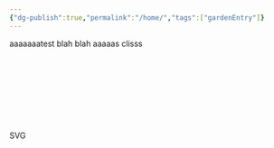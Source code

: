 ```yaml
---
{"dg-publish":true,"permalink":"/home/","tags":["gardenEntry"]}
---
```



aaaaaaatest
blah blah
aaaaas
clisss

SVG
<svg version="1.1" xmlns="http://www.w3.org/2000/svg" viewBox="0 0 162 145.955078125" width="162" height="145.955078125" filter="invert(93%) hue-rotate(180deg)">
  <!-- svg-source:excalidraw -->
  
  <defs>
    <style class="style-fonts">
      @font-face {
        font-family: "Virgil";
        src: url("https://excalidraw.com/Virgil.woff2");
      }
      @font-face {
        font-family: "Cascadia";
        src: url("https://excalidraw.com/Cascadia.woff2");
      }
    </style>
  </defs>
  <g stroke-linecap="round" transform="translate(10 13.955078125) rotate(0 71 61)"><path d="M56.37 1.81 C66.37 -0.74, 79.24 0.55, 89.79 2.87 C100.33 5.18, 111.77 9.31, 119.64 15.72 C127.51 22.12, 133.44 32.4, 136.98 41.28 C140.52 50.15, 142.38 59.7, 140.87 68.97 C139.37 78.25, 134.4 89.19, 127.96 96.91 C121.53 104.63, 112.08 110.98, 102.26 115.29 C92.44 119.61, 79.9 123.1, 69.05 122.79 C58.2 122.47, 46.7 118.24, 37.14 113.39 C27.58 108.54, 17.87 101.53, 11.7 93.68 C5.54 85.84, 1.2 75.61, 0.15 66.32 C-0.89 57.02, 1.29 46.71, 5.43 37.91 C9.56 29.1, 15.85 19.61, 24.99 13.48 C34.12 7.35, 53.47 3.08, 60.25 1.11 C67.03 -0.85, 65.4 0.64, 65.68 1.69 M46.83 3.19 C56.26 -0.38, 69.46 -0.53, 80.32 0.81 C91.18 2.16, 102.99 5.73, 111.99 11.28 C121 16.82, 129.27 25.65, 134.35 34.09 C139.43 42.53, 142.86 52.33, 142.49 61.93 C142.11 71.54, 137.47 83.13, 132.07 91.72 C126.68 100.32, 119.41 108.49, 110.12 113.5 C100.83 118.52, 87.3 121.36, 76.33 121.81 C65.35 122.26, 54.39 119.9, 44.24 116.19 C34.1 112.48, 22.8 106.53, 15.44 99.57 C8.09 92.61, 2.11 83.4, 0.11 74.45 C-1.89 65.5, 0.09 55.03, 3.46 45.85 C6.83 36.68, 13.05 26.43, 20.32 19.37 C27.59 12.32, 42.54 5.81, 47.05 3.51 C51.57 1.21, 47.11 4.51, 47.39 5.56" stroke="#000000" stroke-width="1" fill="none"/></g><g stroke-linecap="round" transform="translate(35.8125 10) rotate(0 21.125 26.75)"><path d="M5.39 9.99 C5.39 9.99, 5.39 9.99, 5.39 9.99 M5.39 9.99 C5.39 9.99, 5.39 9.99, 5.39 9.99 M1.24 19.04 C7.33 13.9, 12.77 8.09, 19.94 1.54 M2.41 18.26 C8.62 12.67, 14.86 5.77, 18.01 0.37 M0.16 28.86 C6.79 22.41, 7.91 18.16, 23.91 1.53 M0.56 27.15 C8.45 17.81, 18.12 8.07, 22.88 3.05 M-0.25 34.57 C9.38 25.18, 14.37 15.14, 28.78 2.13 M0.59 32.77 C10.71 22.69, 19.28 12.95, 26.57 3.47 M3.57 39.02 C7.62 32.99, 13.49 24.9, 31.41 5.49 M3.04 37.37 C7.73 31.68, 15.76 23.03, 30.63 4.05 M1.75 43.23 C12.57 32.76, 24.57 20.82, 32.43 6.53 M3.18 43.47 C11.55 34.51, 18.88 26.49, 33.41 8.72 M5.35 47.44 C16.15 37.21, 23.91 25.79, 36.44 10.94 M6.43 45.28 C11.51 37.2, 19.18 31.2, 36.31 12.36 M10.65 46.22 C16.57 40.2, 26.06 30.54, 39.06 16.04 M8.8 47.26 C16.69 40.08, 23.98 32.66, 37.91 13.99 M11.44 51.27 C20.85 39.44, 28.54 33.26, 39.82 16.59 M12.19 51.27 C20.34 41.19, 29.34 31.19, 40.99 18.07 M15.2 53.43 C25.65 42.68, 35.31 30.32, 43.74 22.08 M16.75 52.07 C24.25 43.19, 33.1 34.61, 43.19 20.14 M18.12 55.58 C25.34 49.21, 31.12 40.76, 43.05 26.84 M18.95 54.54 C25.87 47.68, 32.02 39.37, 42.81 26.37 M24.61 54.84 C27.9 50.76, 33.62 47.55, 39.3 37.54 M25.18 53.37 C31.28 47.84, 35.52 42.93, 40 37.42" stroke="#228be6" stroke-width="0.5" fill="none"/><path d="M17.67 -0.12 C21.81 -1.32, 27.1 0.98, 31.03 4.06 C34.96 7.13, 39.73 13.04, 41.26 18.33 C42.79 23.62, 41.76 30.68, 40.22 35.79 C38.68 40.91, 35.91 46.21, 32.01 49.04 C28.12 51.86, 21.53 53.52, 16.86 52.76 C12.2 51.99, 6.74 48.62, 4.03 44.44 C1.32 40.26, 0.32 33.46, 0.58 27.68 C0.84 21.9, 2.62 14.33, 5.58 9.76 C8.54 5.19, 15.98 1.68, 18.35 0.26 C20.71 -1.16, 19.81 0.75, 19.77 1.25 M24.44 1.12 C28.57 1.9, 33.46 6.3, 36.62 10.57 C39.78 14.85, 43.44 21.08, 43.4 26.77 C43.36 32.46, 39.33 40.39, 36.38 44.71 C33.43 49.03, 29.86 51.65, 25.68 52.68 C21.49 53.71, 15.19 53.52, 11.28 50.88 C7.36 48.24, 3.95 42.55, 2.19 36.83 C0.44 31.12, -0.62 22.22, 0.75 16.59 C2.12 10.97, 6.68 5.86, 10.39 3.08 C14.11 0.29, 20.73 0.38, 23.06 -0.1 C25.4 -0.57, 24.32 -0.04, 24.39 0.25" stroke="#000000" stroke-width="1" fill="none"/></g><g stroke-linecap="round" transform="translate(106.625 58.2724609375) rotate(0 21.5 25.875)"><path d="M20.76 2.15 C20.76 2.15, 20.76 2.15, 20.76 2.15 M20.76 2.15 C20.76 2.15, 20.76 2.15, 20.76 2.15 M3.44 28.17 C11.04 20.05, 18.73 7.65, 25.09 3.26 M3.44 28.17 C9.97 22.09, 14.53 13.88, 25.09 3.26 M5.8 31.54 C9.91 23.58, 15.31 19.5, 27.45 6.64 M5.8 31.54 C13.22 24.01, 18.71 17.1, 27.45 6.64 M8.17 34.92 C14.98 24.83, 25.04 16.17, 29.82 10.02 M8.17 34.92 C14.49 27.81, 21.03 19.89, 29.82 10.02 M11.18 37.55 C17.53 27.65, 26.87 20.81, 32.18 13.4 M11.18 37.55 C19.2 29.17, 26.54 18.66, 32.18 13.4 M13.55 40.93 C19.87 32.18, 26.72 25.39, 34.54 16.78 M13.55 40.93 C17.89 35.73, 22.15 31.18, 34.54 16.78 M16.57 43.55 C23.9 34.03, 34.16 27.53, 36.9 20.16 M16.57 43.55 C23.51 35.85, 29.04 30.71, 36.9 20.16 M18.93 46.93 C22.43 39.04, 30.16 33.33, 39.27 23.53 M18.93 46.93 C23.97 41.5, 28.54 34.47, 39.27 23.53 M21.95 49.55 C27.08 43.33, 36.45 33.4, 42.29 26.16 M21.95 49.55 C27.59 44.61, 32.96 38.54, 42.29 26.16" stroke="#40c057" stroke-width="0.5" fill="none"/><path d="M27.5 6.5 M27.5 6.5 C29.17 11.15, 32.47 12.28, 37.5 19.5 M27.5 6.5 C30.45 10.68, 34.71 16.03, 37.5 19.5 M37.5 19.5 C42.63 27.47, 43.45 24.89, 37.5 32.5 M37.5 19.5 C44.21 23.98, 41.33 24.44, 37.5 32.5 M37.5 32.5 C36.68 35.05, 34.83 37.98, 27.5 45.25 M37.5 32.5 C33.26 37.06, 29.38 42.25, 27.5 45.25 M27.5 45.25 C23.34 52.87, 22.26 51.75, 16.5 45.25 M27.5 45.25 C21.4 49.59, 19.7 49.62, 16.5 45.25 M16.5 45.25 C12.51 42.98, 11.98 39.86, 5.5 32.5 M16.5 45.25 C12.31 39.79, 8.51 36.33, 5.5 32.5 M5.5 32.5 C1.11 25.66, -0.54 25.86, 5.5 19.5 M5.5 32.5 C-2.18 24.79, -0.83 25.77, 5.5 19.5 M5.5 19.5 C9.28 14.69, 12.57 8.62, 16.5 6.5 M5.5 19.5 C7.29 17.02, 9.6 13.23, 16.5 6.5 M16.5 6.5 C20.68 0.19, 21.45 1.84, 27.5 6.5 M16.5 6.5 C20.95 -0.84, 22.51 0.2, 27.5 6.5" stroke="#e67700" stroke-width="1" fill="none"/></g><g stroke-linecap="round" transform="translate(34.125 87.2724609375) rotate(0 14.125 15.5)"><path d="M4.55 2.63 C4.55 2.63, 4.55 2.63, 4.55 2.63 M4.55 2.63 C4.55 2.63, 4.55 2.63, 4.55 2.63 M-0.28 14.52 C3.88 10.67, 6.2 8.69, 9.96 2.32 M-0.37 13.31 C3.36 11.71, 4.79 9.27, 10.87 2.27 M-0.29 18.79 C4.76 15.28, 11.25 8.9, 15.84 1.32 M0.28 19.62 C3.3 15.08, 7.76 12.85, 16.53 2.66 M0.91 24.12 C8.36 19.65, 10.39 13.2, 19.37 1.82 M3.26 23.95 C6.95 18.31, 11.06 12.93, 18.94 2.97 M5.67 24.71 C9.78 18.7, 17.09 12.63, 25.68 3.91 M4.26 25.73 C9.09 21.85, 15.35 15.96, 24.55 3.87 M7.12 29.43 C15.7 22.09, 19.43 13.07, 25.07 6.82 M7.6 29.6 C10.83 25.79, 16.03 20.96, 27.17 7.67 M11.68 33.69 C16.8 22.38, 26.41 15.57, 31.21 11.67 M11.78 32.75 C15.89 26.65, 19.4 21.27, 29.66 10.93 M14.1 33.84 C21.1 26.36, 22.81 23.74, 29.78 15.39 M15.83 33.11 C22.18 25.1, 28.33 19.8, 31.67 14.14" stroke="#be4bdb" stroke-width="0.5" fill="none"/><path d="M14.48 0.5 C17.62 0.59, 21.86 2.45, 24.2 4.61 C26.53 6.77, 28.01 10.35, 28.47 13.47 C28.94 16.59, 28.72 20.46, 26.97 23.33 C25.22 26.2, 20.99 29.45, 17.98 30.68 C14.96 31.9, 11.66 31.99, 8.87 30.69 C6.07 29.39, 2.77 25.79, 1.21 22.88 C-0.35 19.96, -1.02 16.56, -0.49 13.22 C0.03 9.88, 1.62 5.05, 4.38 2.83 C7.14 0.6, 14.07 0.32, 16.06 -0.12 C18.04 -0.56, 16.36 -0.24, 16.31 0.19 M10.8 1.7 C13.98 0.91, 19.74 0.19, 22.24 1.69 C24.74 3.18, 24.7 7.75, 25.79 10.66 C26.89 13.57, 29.4 15.94, 28.81 19.13 C28.23 22.33, 25.23 27.82, 22.31 29.84 C19.38 31.86, 14.21 32.13, 11.27 31.27 C8.32 30.41, 6.76 27.09, 4.64 24.69 C2.52 22.28, -0.96 20.12, -1.46 16.85 C-1.96 13.59, -0.39 7.84, 1.65 5.1 C3.69 2.36, 9.17 1.07, 10.76 0.42 C12.35 -0.22, 11.2 1.2, 11.19 1.23" stroke="#e67700" stroke-width="1" fill="none"/></g></svg>
